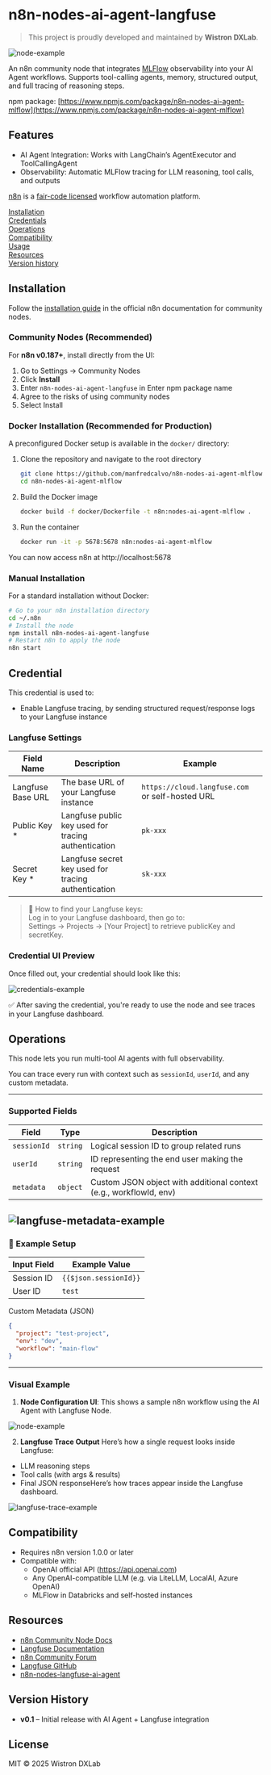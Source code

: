 # n8n-nodes-ai-agent-langfuse

> This project is proudly developed and maintained by **Wistron DXLab**.

![node-example](https://github.com/rorubyy/n8n-nodes-ai-agent-langfuse/blob/main/assets/node-example.png?raw=true)

An n8n community node that integrates [MLFlow](https://mlflow.org/) observability into your AI Agent workflows.
Supports tool-calling agents, memory, structured output, and full tracing of reasoning steps.

npm package: [https://www.npmjs.com/package/n8n-nodes-ai-agent-mlflow](https://www.npmjs.com/package/n8n-nodes-ai-agent-mlflow)

## Features

- AI Agent Integration: Works with LangChain’s AgentExecutor and ToolCallingAgent
- Observability: Automatic MLFlow tracing for LLM reasoning, tool calls, and outputs

[n8n](https://n8n.io/) is a [fair-code licensed](https://docs.n8n.io/reference/license/) workflow automation platform.

[Installation](#installation)  
[Credentials](#credentials)  <!-- delete if no auth needed -->  
[Operations](#operations)  
[Compatibility](#compatibility)  
[Usage](#usage)  <!-- delete if not using this section -->  
[Resources](#resources)  
[Version history](#version-history)  <!-- delete if not using this section -->  

## Installation
Follow the [installation guide](https://docs.n8n.io/integrations/community-nodes/installation/) in the official n8n documentation for community nodes.

### Community Nodes (Recommended)
For **n8n v0.187+**, install directly from the UI:
1. Go to Settings → Community Nodes
2. Click **Install**
3. Enter `n8n-nodes-ai-agent-langfuse` in Enter npm package name
4. Agree to the risks of using community nodes
5. Select Install

### Docker Installation (Recommended for Production)
A preconfigured Docker setup is available in the `docker/` directory:

1. Clone the repository and navigate to the root directory
    ```bash
    git clone https://github.com/manfredcalvo/n8n-nodes-ai-agent-mlflow.git
    cd n8n-nodes-ai-agent-mlflow
    ```
2. Build the Docker image
    ```bash
    docker build -f docker/Dockerfile -t n8n:nodes-ai-agent-mlflow .
    ```
3. Run the container
    ```bash
    docker run -it -p 5678:5678 n8n:nodes-ai-agent-mlflow
    ```
You can now access n8n at http://localhost:5678

### Manual Installation
For a standard installation without Docker:
```bash
# Go to your n8n installation directory
cd ~/.n8n 
# Install the node
npm install n8n-nodes-ai-agent-langfuse
# Restart n8n to apply the node
n8n start
```
## Credential 

This credential is used to:
- Enable Langfuse tracing, by sending structured request/response logs to your Langfuse instance

### Langfuse Settings
|Field Name|Description|Example|
|-----|-----|-----|
Langfuse Base URL|The base URL of your Langfuse instance|`https://cloud.langfuse.com` or self-hosted URL|
|Public Key *|Langfuse public key used for tracing authentication|`pk-xxx`|
Secret Key *|Langfuse secret key used for tracing authentication|`sk-xxx`|

> 🔑 How to find your Langfuse keys: <br>
> Log in to your Langfuse dashboard, then go to: <br>
> Settings → Projects → [Your Project] to retrieve publicKey and secretKey.

### Credential UI Preview
Once filled out, your credential should look like this:

![credentials-example](https://github.com/rorubyy/n8n-nodes-ai-agent-langfuse/blob/main/assets/langfuse-api-example.png?raw=true)

✅ After saving the credential, you're ready to use the node and see traces in your Langfuse dashboard.

## Operations

This node lets you run multi-tool AI agents with full observability.

You can trace every run with context such as `sessionId`, `userId`, and any custom metadata.

---
### Supported Fields

| Field | Type | Description |
|----------|----------|----------|
| `sessionId` | `string` | Logical session ID to group related runs |
| `userId` | `string` | ID representing the end user making the request |
| `metadata` | `object` | Custom JSON object with additional context (e.g., workflowId, env) |

![langfuse-metadata-example](https://github.com/rorubyy/n8n-nodes-ai-agent-langfuse/blob/main/assets/langfuse-metadata-example.png?raw=true)
---
### 🧪 Example Setup
| Input Field | Example Value |
|----------|----------|
| Session ID | `{{$json.sessionId}}`|
| User ID | `test` |	
Custom Metadata (JSON)
```json
{
  "project": "test-project",
  "env": "dev",
  "workflow": "main-flow"
}
```
---
### Visual Example
1. **Node Configuration UI**: This shows a sample n8n workflow using the AI Agent with Langfuse Node.

![node-example](https://github.com/rorubyy/n8n-nodes-ai-agent-langfuse/blob/main/assets/node-example.png?raw=true)

2. **Langfuse Trace Output**
Here’s how a single request looks inside Langfuse:
- LLM reasoning steps
- Tool calls (with args & results)
- Final JSON responseHere’s how traces appear inside the Langfuse dashboard.

![langfuse-trace-example](https://github.com/rorubyy/n8n-nodes-ai-agent-langfuse/blob/main/assets/langfuse-trace-example.png?raw=true)


## Compatibility
- Requires n8n version 1.0.0 or later
- Compatible with:
  - OpenAI official API (https://api.openai.com)
  - Any OpenAI-compatible LLM (e.g. via LiteLLM, LocalAI, Azure OpenAI)
  - MLFlow in Databricks and self-hosted instances

## Resources

- [n8n Community Node Docs](https://docs.n8n.io/integrations/community-nodes/)
- [Langfuse Documentation](https://docs.langfuse.com/)
- [n8n Community Forum](https://community.n8n.io/)
- [Langfuse GitHub](https://github.com/langfuse/langfuse)
- [n8n-nodes-langfuse-ai-agent](https://github.com/matanzvili/n8n-nodes-langfuse-ai-agent)

## Version History

- **v0.1** – Initial release with AI Agent + Langfuse integration

## License
MIT © 2025 Wistron DXLab  